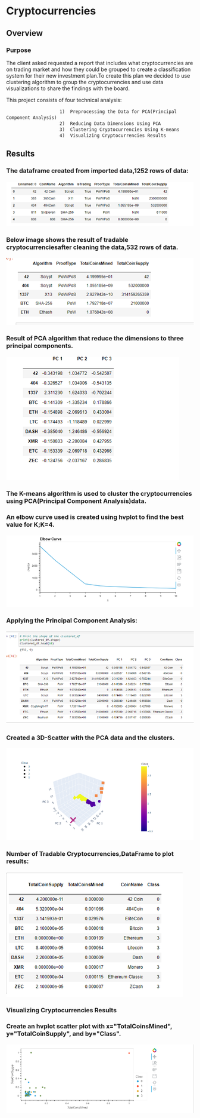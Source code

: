 # Cryptocurrencies
## Overview
 ### Purpose
 The client asked requested a report that includes what cryptocurrencies are on trading market and how they could be grouped to create a classification system for their new investment plan.To create this plan we decided to use clustering algorithm to group the cryptocurrencies and use data visualizations to share the findings with the board.
 
 This project consists of four technical analysis:
 
                        1)  Preprocessing the Data for PCA(Principal Component Analysis)
                        2)  Reducing Data Dimensions Using PCA
                        3)  Clustering Cryptocurrencies Using K-means
                        4)  Visualizing Cryptocurrencies Results
                        
 ## Results
 
 ### The dataframe created from imported data,1252 rows of data:
 
   #### ![dataframe_deliv1.png](/Resources/Images/dataframe_deliv1.png)

 
 
### Below image shows the result of tradable cryptocurrenciesafter cleaning the data,532 rows of data.
 
 
   #### ![df_aftercleaning_deliv1.png](/Resources/Images/df_aftercleaning_deliv1.png)
   
### Result of PCA algorithm that reduce the dimensions to three principal components.

  #### ![3_PC_deliverable_2.png](Resources/Images/3_PC_deliverable_2.png)
  
  
###  The K-means algorithm is used to  cluster the cryptocurrencies using PCA(Principal Component Analysis)data.
###  An elbow curve used is created using hvplot to find the best value for K;K=4.
 


  #### ![elbowcurve_deliverable3.png](Resources/Images/elbowcurve_deliverable3.png)


###  Applying the Principal Component Analysis:

 #### ![Clustered_df3.png](Resources//Images/Clustered_df.png)
 
###  Created a 3D-Scatter with the PCA data and the clusters.

 ####  ![3D_Model.png](Resources/Images/3D_Model.png)
 
 
###  Number of Tradable Cryptocurrencies,DataFrame to plot results:

 #### ![Cryptos.png](Resources/Images/Cryptos.png)
 
###  Visualizing Cryptocurrencies Results
###  Create an hvplot scatter plot with x="TotalCoinsMined", y="TotalCoinSupply", and by="Class".

#### ![result_hvplot_scatterplot_deli_4.png](Resources/Images/result_hvplot_scatterplot_deli_4.png)
 
 


  
  



   
   


 
 
 
 
 
 
